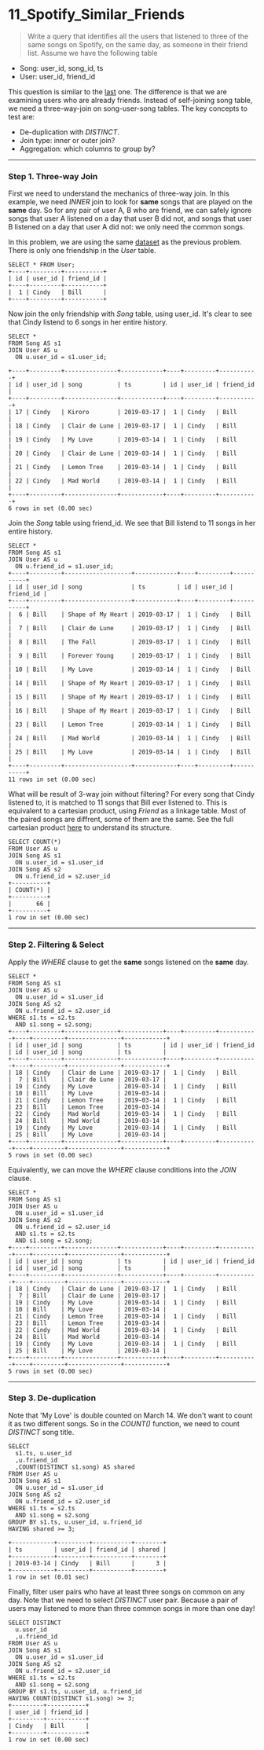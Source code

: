 # 11_Spotify_Similar_Friends

> Write a query that identifies all the users that listened  to three of the same songs on Spotify, on the same day, as someone in their friend list. Assume we have the following table
* Song: user_id, song_id, ts
* User: user_id, friend_id

This question is similar to the [last](https://github.com/shawlu95/Beyond-LeetCode-SQL/tree/master/Interview/10_Recommend_Friend) one. The difference is that we are examining users who are already friends. Instead of self-joining song table, we need a three-way-join on song-user-song tables. The key concepts to test are:
* De-duplication with *DISTINCT*.
* Join type: inner or outer join?
* Aggregation: which columns to group by?

___
### Step 1. Three-way Join
First we need to understand the mechanics of three-way join. In this example, we need *INNER* join to look for __same__ songs that are played on the __same__ day. So for any pair of user A, B who are friend, we can safely ignore songs that user A listened on a day that user B did not, and songs that user B listened on a day that user A did not: we only need the common songs.

In this problem, we are using the same [dataset](https://github.com/shawlu95/Beyond-LeetCode-SQL/blob/master/Interview/10_Recommend_Friend/db.sql) as the previous problem. There is only one friendship in the *User* table.

```
SELECT * FROM User;
+----+---------+-----------+
| id | user_id | friend_id |
+----+---------+-----------+
|  1 | Cindy   | Bill      |
+----+---------+-----------+
```

Now join the only friendship with *Song* table, using user_id. It's clear to see that Cindy listend to 6 songs in her entire history.
```
SELECT *
FROM Song AS s1
JOIN User AS u 
  ON u.user_id = s1.user_id;

+----+---------+---------------+------------+----+---------+-----------+
| id | user_id | song          | ts         | id | user_id | friend_id |
+----+---------+---------------+------------+----+---------+-----------+
| 17 | Cindy   | Kiroro        | 2019-03-17 |  1 | Cindy   | Bill      |
| 18 | Cindy   | Clair de Lune | 2019-03-17 |  1 | Cindy   | Bill      |
| 19 | Cindy   | My Love       | 2019-03-14 |  1 | Cindy   | Bill      |
| 20 | Cindy   | Clair de Lune | 2019-03-14 |  1 | Cindy   | Bill      |
| 21 | Cindy   | Lemon Tree    | 2019-03-14 |  1 | Cindy   | Bill      |
| 22 | Cindy   | Mad World     | 2019-03-14 |  1 | Cindy   | Bill      |
+----+---------+---------------+------------+----+---------+-----------+
6 rows in set (0.00 sec)
```

Join the *Song* table using friend_id. We see that Bill  listend to 11 songs in her entire history.
```
SELECT *
FROM Song AS s1
JOIN User AS u 
  ON u.friend_id = s1.user_id;
+----+---------+-------------------+------------+----+---------+-----------+
| id | user_id | song              | ts         | id | user_id | friend_id |
+----+---------+-------------------+------------+----+---------+-----------+
|  6 | Bill    | Shape of My Heart | 2019-03-17 |  1 | Cindy   | Bill      |
|  7 | Bill    | Clair de Lune     | 2019-03-17 |  1 | Cindy   | Bill      |
|  8 | Bill    | The Fall          | 2019-03-17 |  1 | Cindy   | Bill      |
|  9 | Bill    | Forever Young     | 2019-03-17 |  1 | Cindy   | Bill      |
| 10 | Bill    | My Love           | 2019-03-14 |  1 | Cindy   | Bill      |
| 14 | Bill    | Shape of My Heart | 2019-03-17 |  1 | Cindy   | Bill      |
| 15 | Bill    | Shape of My Heart | 2019-03-17 |  1 | Cindy   | Bill      |
| 16 | Bill    | Shape of My Heart | 2019-03-17 |  1 | Cindy   | Bill      |
| 23 | Bill    | Lemon Tree        | 2019-03-14 |  1 | Cindy   | Bill      |
| 24 | Bill    | Mad World         | 2019-03-14 |  1 | Cindy   | Bill      |
| 25 | Bill    | My Love           | 2019-03-14 |  1 | Cindy   | Bill      |
+----+---------+-------------------+------------+----+---------+-----------+
11 rows in set (0.00 sec)
```

What will be result of 3-way join without filtering? For every song that Cindy listened to, it is matched to 11 songs that Bill ever listened to. This is equivalent to a cartesian product, using *Friend* as a linkage table. Most of the paired songs are diffrent, some of them are the same. See the full cartesian product [here](cartesian.txt) to understand its structure.
```
SELECT COUNT(*)
FROM User AS u
JOIN Song AS s1 
  ON u.user_id = s1.user_id
JOIN Song AS s2
  ON u.friend_id = s2.user_id
+----------+
| COUNT(*) |
+----------+
|       66 |
+----------+
1 row in set (0.00 sec)
```

___
### Step 2. Filtering & Select
Apply the *WHERE* clause to get the __same__ songs listened on the __same__ day.

```
SELECT *
FROM Song AS s1
JOIN User AS u 
  ON u.user_id = s1.user_id
JOIN Song AS s2
  ON u.friend_id = s2.user_id
WHERE s1.ts = s2.ts
  AND s1.song = s2.song;
+----+---------+---------------+------------+----+---------+-----------+----+---------+---------------+------------+
| id | user_id | song          | ts         | id | user_id | friend_id | id | user_id | song          | ts         |
+----+---------+---------------+------------+----+---------+-----------+----+---------+---------------+------------+
| 18 | Cindy   | Clair de Lune | 2019-03-17 |  1 | Cindy   | Bill      |  7 | Bill    | Clair de Lune | 2019-03-17 |
| 19 | Cindy   | My Love       | 2019-03-14 |  1 | Cindy   | Bill      | 10 | Bill    | My Love       | 2019-03-14 |
| 21 | Cindy   | Lemon Tree    | 2019-03-14 |  1 | Cindy   | Bill      | 23 | Bill    | Lemon Tree    | 2019-03-14 |
| 22 | Cindy   | Mad World     | 2019-03-14 |  1 | Cindy   | Bill      | 24 | Bill    | Mad World     | 2019-03-14 |
| 19 | Cindy   | My Love       | 2019-03-14 |  1 | Cindy   | Bill      | 25 | Bill    | My Love       | 2019-03-14 |
+----+---------+---------------+------------+----+---------+-----------+----+---------+---------------+------------+
5 rows in set (0.00 sec)
```

Equivalently, we can move the *WHERE* clause conditions into the *JOIN* clause. 

```
SELECT *
FROM Song AS s1
JOIN User AS u 
  ON u.user_id = s1.user_id
JOIN Song AS s2
  ON u.friend_id = s2.user_id
  AND s1.ts = s2.ts
  AND s1.song = s2.song;
+----+---------+---------------+------------+----+---------+-----------+----+---------+---------------+------------+
| id | user_id | song          | ts         | id | user_id | friend_id | id | user_id | song          | ts         |
+----+---------+---------------+------------+----+---------+-----------+----+---------+---------------+------------+
| 18 | Cindy   | Clair de Lune | 2019-03-17 |  1 | Cindy   | Bill      |  7 | Bill    | Clair de Lune | 2019-03-17 |
| 19 | Cindy   | My Love       | 2019-03-14 |  1 | Cindy   | Bill      | 10 | Bill    | My Love       | 2019-03-14 |
| 21 | Cindy   | Lemon Tree    | 2019-03-14 |  1 | Cindy   | Bill      | 23 | Bill    | Lemon Tree    | 2019-03-14 |
| 22 | Cindy   | Mad World     | 2019-03-14 |  1 | Cindy   | Bill      | 24 | Bill    | Mad World     | 2019-03-14 |
| 19 | Cindy   | My Love       | 2019-03-14 |  1 | Cindy   | Bill      | 25 | Bill    | My Love       | 2019-03-14 |
+----+---------+---------------+------------+----+---------+-----------+----+---------+---------------+------------+
5 rows in set (0.00 sec)
```

___
### Step 3. De-duplication
Note that 'My Love' is double counted on March 14. We don't want to count it as two different songs. So in the *COUNT()* function, we need to count *DISTINCT* song title.

```
SELECT 
  s1.ts, u.user_id
  ,u.friend_id
  ,COUNT(DISTINCT s1.song) AS shared
FROM User AS u
JOIN Song AS s1 
  ON u.user_id = s1.user_id
JOIN Song AS s2
  ON u.friend_id = s2.user_id
WHERE s1.ts = s2.ts
  AND s1.song = s2.song
GROUP BY s1.ts, u.user_id, u.friend_id
HAVING shared >= 3;

+------------+---------+-----------+--------+
| ts         | user_id | friend_id | shared |
+------------+---------+-----------+--------+
| 2019-03-14 | Cindy   | Bill      |      3 |
+------------+---------+-----------+--------+
1 row in set (0.01 sec)
```

Finally, filter user pairs who have at least three songs on common on any day. Note that we need to select *DISTINCT* user pair. Because a pair of users may listened to more than three common songs in more than one day!

```
SELECT DISTINCT
  u.user_id
  ,u.friend_id
FROM User AS u
JOIN Song AS s1 
  ON u.user_id = s1.user_id
JOIN Song AS s2
  ON u.friend_id = s2.user_id
WHERE s1.ts = s2.ts
  AND s1.song = s2.song
GROUP BY s1.ts, u.user_id, u.friend_id
HAVING COUNT(DISTINCT s1.song) >= 3;
+---------+-----------+
| user_id | friend_id |
+---------+-----------+
| Cindy   | Bill      |
+---------+-----------+
1 row in set (0.00 sec)
```